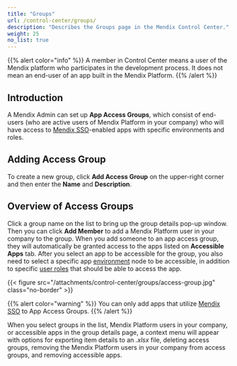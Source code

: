 ```yaml
---
title: "Groups"
url: /control-center/groups/
description: "Describes the Groups page in the Mendix Control Center."
weight: 25
no_list: true 
---
```


{{% alert color="info" %}}
A member in Control Center means a user of the Mendix platform who participates in the development process. It does not mean an end-user of an app built in the Mendix Platform.
{{% /alert %}}

## Introduction

A Mendix Admin can set up **App Access Groups**, which consist of end-users (who are active users of Mendix Platform in your company) who will have access to [Mendix SSO](/appstore/modules/mendix-sso/)-enabled apps with specific environments and roles.

## Adding Access Group

To create a new group, click **Add Access Group**  on the upper-right corner and then enter the **Name** and **Description**.

## Overview of Access Groups

Click a group name on the list to bring up the group details pop-up window. Then you can click **Add Member** to add a Mendix Platform user in your company to the group. When you add someone to an app access group, they will automatically be granted access to the apps listed on **Accessible Apps** tab. After you select an app to be accessible for the group, you also need to select a specific app [environment](/developerportal/deploy/environments/) node to be accessible, in addition to specific [user roles](/refguide/user-roles/) that should be able to access the app.

{{< figure src="/attachments/control-center/groups/access-group.jpg" class="no-border" >}}

{{% alert color="warning" %}}
You can only add apps that utilize [Mendix SSO](/appstore/modules/mendix-sso/) to App Access Groups.
{{% /alert %}}

When you select groups in the list, Mendix Platform users in your company, or accessible apps in the group details page, a context menu will appear with options for exporting item details to an *.xlsx* file, deleting access groups, removing the Mendix Platform users in your company from access groups, and removing accessible apps.
